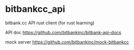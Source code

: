 # bitbankcc_api

bitbank.cc API rust client (for rust learning)

API doc
https://github.com/bitbankinc/bitbank-api-docs

mock server
https://github.com/bitbankinc/mock-bitbankcc
